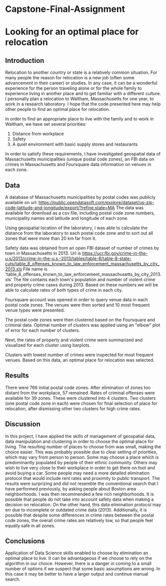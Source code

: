 # Capstone-Final-Assignment
# Looking for an optimal place for relocation

## Introduction
Relocation to another country or state is a relatively common situation. For many people the reason for relocation is a new job (often some advancement in their career) or studies. In any case, it can be a wonderful experience for the person traveling alone or for the whole family to experience living in another place and to get familiar with a different culture.
I personally plan a relocation to Waltham, Massachusetts for one year, to work in a research laboratory. I hope that the code presented here may help other people to find an optimal place for relocation.

In order to find an appropriate place to live with the family and to work in Waltham, we have set several priorities:

1. Distance from workplace
2. Safety
3. A quiet environment with basic supply stores and restaurants

In order to satisfy these requirements, I have investigated geospatial data of Massachusetts municipalities (unique postal code zones), an FBI data on crimes in Massachusetts and Foursquare data information on venues in each zone.

## Data
A database of Massachusetts municipalities by postal codes was publicly available on url:
https://public.opendatasoft.com/explore/dataset/us-zip-code-latitude-and-longitude/export/?refine.state=MA
The data was available for download as a csv file, including postal code zone numbers, municipality names and latitude and longitude of each zone.

Using geospatial location of the laboratory, I was able to calculate the distance from the laboratory to each postal code zone and to sort out all zones that were more than 20 km far from it.

Safety data was obtained from an open FBI dataset of number of crimes by town in Massachusetts in 2013. 
Url is https://ucr.fbi.gov/crime-in-the-u.s/2013/crime-in-the-u.s.-2013/tables/table-8/table-8-state-cuts/table_8_offenses_known_to_law_enforcement_massachusetts_by_city_2013.xls
File name is 'table_8_offenses_known_to_law_enforcement_massachusetts_by_city_2013.xls'
The file contains each town's population and number of violent crime and property crime cases during 2013. Based on these numbers we will be able to calculate rates of both types of crime in each city.

Foursquare account was opened in order to query venue data in each postal code zones. The venues were then sorted and 10 most frequent venue types were presented.

The postal code zones were then clustered based on the Foursquare and criminal data. Optimal number of clusters was applied using an "elbow" plot of error for each number of clusters.

Next, the rates of property and violent crime were summarized and visualized for each cluster using barplots.

Clusters with lowest number of crimes were inspected for most frequent venues. Based on this data, an optimal place for relocation was selected.

## Results

There were 766 initial postal code zones. After elimination of zones too distant from the workplace, 57 remained. Rates of criminal offenses were available for 39 zones. These were clustered into 4 clusters. Two clusters (one postal code zone in each) were chosen for final selection of place for relocation, after dismissing other two clusters for high crime rates.

## Discussion

In this project, I have applied the skills of management of geospatial data, data manipulation and clustering in order to choose the optimal place for living. The resulting number of places to choose from was small, making the choice easier. This was probably possible due to clear setting of priorities, which may vary from person to person. Some may choose a place which is predominantly populated by people of their ethnic community. Others may wish to live very close to their workplace in order to get there on foot and avoid buying a car. Some people may need a more detailed elimination protocol that would include rent rates and proximity to public transport.
The results were surprizing and did not resemble the conventional search that I have performed previously, by asking people about Boston area neighborhoods. I was then recommended a few rich neighborhoods. It is possible that people do not take into account safety data when making a decision on relocation. On the other hand, this data elimination protocol may err due to incomplete or outdated crime data (2013). Additionally, it is possible that despite some differences in crime rates between the postal code zones, the overall crime rates are relatively low, so that people feel equally safe in all zones.

## Conclusions

Application of Data Science skills enabled to choose by elimination an optimal place to live. It can be advantageous if we choose to rely on the algorithm in our choice. However, there is a danger in coming to a small number of options if we suspect that some basic assumptions are wrong. In this case it may be better to have a larger output  and continue manual search.
